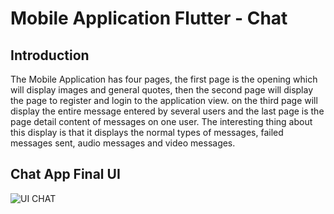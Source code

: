 # Mobile Application Flutter - Chat

## Introduction
The Mobile Application has four pages, the first page is the opening which will display images and general quotes, then the second page will display the page to register and login to the application view. on the third page will display the entire message entered by several users and the last page is the page detail content of messages on one user. The interesting thing about this display is that it displays the normal types of messages, failed messages sent, audio messages and video messages.

## Chat App Final UI
![UI CHAT](https://user-images.githubusercontent.com/38379100/148512339-437afd79-e091-48c3-9e14-46cabfd02958.png)
